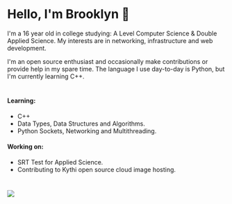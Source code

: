 # Hello, I'm Brooklyn :wave:

I'm a 16 year old in college studying: A Level Computer Science & Double Applied Science. My interests are in networking, infrastructure and web development.


I'm an open source enthusiast and occasionally make contributions or provide help in my spare time. The language I use day-to-day is Python, but I'm currently learning C++.
#
#### Learning: 
* C++
* Data Types, Data Structures and Algorithms.
* Python Sockets, Networking and Multithreading.

#### Working on:
* SRT Test for Applied Science.
* Contributing to Kythi open source cloud image hosting.
#

 <img class="img" src="https://lanyard.cnrad.dev/api/287628873309618176" />
